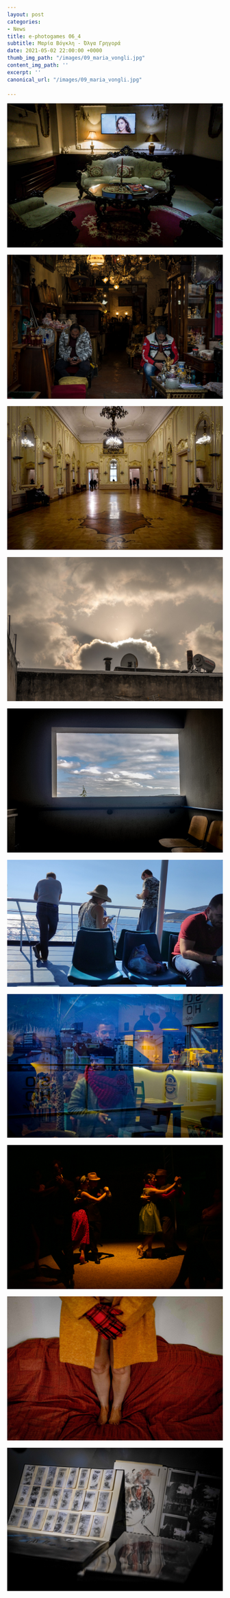 ```yaml
---
layout: post
categories:
- News
title: e-photogames 06_4
subtitle: Μαρία Βόγκλη - Όλγα Γρηγορά
date: 2021-05-02 22:00:00 +0000
thumb_img_path: "/images/09_maria_vongli.jpg"
content_img_path: ''
excerpt: ''
canonical_url: "/images/09_maria_vongli.jpg"

---
```

![](/images/01_maria_vongli.JPG)

![](/images/02_grigora.jpg)

![](/images/03_maria_vongli.jpg)

![](/images/04_grigora.jpg)

![](/images/05_maria_vongli.jpg)

![](/images/06_grigora.jpg)

![](/images/07_maria_vongli.jpg)

![](/images/08_grigora.jpg)

![](/images/09_maria_vongli.jpg)

![](/images/10_grigora_2.jpg)